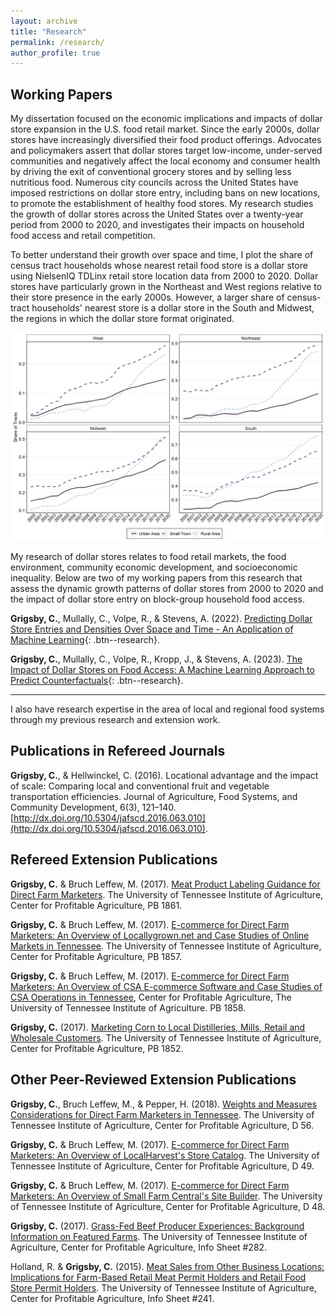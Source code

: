 ```yaml
---
layout: archive
title: "Research"
permalink: /research/
author_profile: true
---
```


## Working Papers

My dissertation focused on the economic implications and impacts of dollar store expansion in the U.S. food retail market. Since the early 2000s, dollar stores have increasingly diversified their food product offerings. Advocates and policymakers assert that dollar stores target low-income, under-served communities and negatively affect the local economy and consumer health by driving the exit of conventional grocery stores and by selling less nutritious food. Numerous city councils across the United States have imposed restrictions on dollar store entry, including bans on new locations, to promote the establishment of healthy food stores. My research studies the growth of dollar stores across the United States over a twenty-year period from 2000 to 2020, and investigates their impacts on household food access and retail competition. 

To better understand their growth over space and time, I plot the share of census tract households whose nearest retail food store is a dollar store using NielsenIQ TDLinx retail store location data from 2000 to 2020. Dollar stores have particularly grown in the Northeast and West regions relative to their store presence in the early 2000s. However, a larger share of census-tract households' nearest store is a dollar store in the South and Midwest, the regions in which the dollar store format originated. 

<div style="text-align: center;">
<img src="/images/figure_share_of_tracts_nearest_to_ds.png" alt="Share of Census Tracts whose Nearest Store is a Dollar Store" width="500">
</div>

My research of dollar stores relates to food retail markets, the food environment, community economic development, and socioeconomic inequality. Below are two of my working papers from this research that assess the dynamic growth patterns of dollar stores from 2000 to 2020 and the impact of dollar store entry on block-group household food access.

**Grigsby, C.**, Mullally, C., Volpe, R., & Stevens, A. (2022). [Predicting Dollar Store Entries and Densities Over Space and Time - An Application of Machine Learning](/files/papers/predicting_dollar_store_entries_and_densities_over_space_and_time.pdf){: .btn--research}.

**Grigsby, C.**, Mullally, C., Volpe, R., Kropp, J., & Stevens, A. (2023). [The Impact of Dollar Stores on Food Access: A Machine Learning Approach to Predict Counterfactuals](/files/papers/dollar_stores_and_food_access.pdf){: .btn--research}.

--- 

I also have research expertise in the area of local and regional food systems through my previous research and extension work. 

## Publications in Refereed Journals

**Grigsby, C.**, & Hellwinckel, C. (2016). Locational advantage and the impact of scale: Comparing local and conventional fruit and vegetable transportation efficiencies. Journal of Agriculture, Food Systems, and Community Development, 6(3), 121–140. [http://dx.doi.org/10.5304/jafscd.2016.063.010](http://dx.doi.org/10.5304/jafscd.2016.063.010).


## Refereed Extension Publications 

**Grigsby, C.** & Bruch Leffew, M. (2017). [Meat Product Labeling Guidance for Direct Farm Marketers](https://extension.tennessee.edu/publications/Documents/PB1861.pdf). The University of Tennessee Institute of Agriculture, Center for Profitable Agriculture, PB 1861.

**Grigsby, C.** & Bruch Leffew, M. (2017). [E-commerce for Direct Farm Marketers: An Overview of Locallygrown.net and Case Studies of Online Markets in Tennessee](https://extension.tennessee.edu/publications/Documents/PB1857.pdf). The University of Tennessee Institute of Agriculture, Center for Profitable Agriculture, PB 1857.

**Grigsby, C.** & Bruch Leffew, M. (2017). [E-commerce for Direct Farm Marketers: An Overview of CSA E-commerce Software and Case Studies of CSA Operations in Tennessee](https://extension.tennessee.edu/publications/Documents/PB1858.pdf), Center for Profitable Agriculture, The University of Tennessee Institute of Agriculture. PB 1858.

**Grigsby, C.** (2017). [Marketing Corn to Local Distilleries, Mills, Retail and Wholesale Customers](https://extension.tennessee.edu/publications/Documents/PB1852.pdf). The University of Tennessee Institute of Agriculture, Center for Profitable Agriculture, PB 1852.

## Other Peer-Reviewed Extension Publications

**Grigsby, C.**, Bruch Leffew, M., & Pepper, H. (2018). [Weights and Measures Considerations for Direct Farm Marketers in Tennessee](https://extension.tennessee.edu/publications/Documents/D56.pdf). The University of Tennessee Institute of Agriculture, Center for Profitable Agriculture, D 56.

**Grigsby, C.** & Bruch Leffew, M. (2017). [E-commerce for Direct Farm Marketers: An Overview of LocalHarvest's Store Catalog](https://extension.tennessee.edu/publications/Documents/D49.pdf). The University of Tennessee Institute of Agriculture, Center for Profitable Agriculture, D 49.

**Grigsby, C.** & Bruch Leffew, M. (2017). [E-commerce for Direct Farm Marketers: An Overview of Small Farm Central's Site Builder](https://extension.tennessee.edu/publications/Documents/D48.pdf). The University of Tennessee Institute of Agriculture, Center for Profitable Agriculture, D 48.

**Grigsby, C.** (2017). [Grass-Fed Beef Producer Experiences: Background Information on Featured Farms](https://utia.tennessee.edu/cpa/wp-content/uploads/sites/106/2020/10/CPA282.pdf). The University of Tennessee Institute of Agriculture, Center for Profitable Agriculture, Info Sheet #282.

Holland, R. & **Grigsby, C.** (2015). [Meat Sales from Other Business Locations: Implications for Farm-Based Retail Meat Permit Holders and Retail Food Store Permit Holders](https://utia.tennessee.edu/cpa/wp-content/uploads/sites/106/2020/10/CPA241.pdf). The University of Tennessee Institute of Agriculture, Center for Profitable Agriculture, Info Sheet #241.



